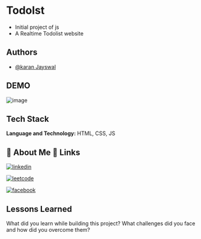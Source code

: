 # Todolst

- Initial project of js
- A Realtime Todolist website 

## Authors

- [@karan Jayswal](https://www.linkedin.com/in/karanjayswal353/)

## DEMO

![image](https://user-images.githubusercontent.com/62133961/179053942-7efaaedf-d0d4-46de-86cd-944a4d84ae45.png)
## Tech Stack

**Language and Technology:**  HTML, CSS, JS


##  🚀 About Me 🔗 Links

[![linkedin](https://img.shields.io/badge/linkedin-0A66C2?style=for-the-badge&logo=linkedin&logoColor=white)](https://www.linkedin.com/in/karan-jayswal-43ab42209/)

[![leetcode](https://img.shields.io/badge/LEetcode-000?style=for-the-badge&logo=leetcode&logoColor=white)](https://leetcode.com/karanjayswal353/)

[![facebook](https://img.shields.io/badge/FaceBook-1DA1F2?style=for-the-badge&logo=facebook&logoColor=white)](https://www.facebook.com/profile.php?id=100005476542310)

## Lessons Learned

What did you learn while building this project? What challenges did you face and how did you overcome them?
